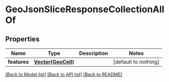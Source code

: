 # GeoJsonSliceResponseCollectionAllOf


## Properties
Name | Type | Description | Notes
------------ | ------------- | ------------- | -------------
**features** | [**Vector{GeoCell}**](GeoCell.md) |  | [default to nothing]


[[Back to Model list]](../README.md#models) [[Back to API list]](../README.md#api-endpoints) [[Back to README]](../README.md)


